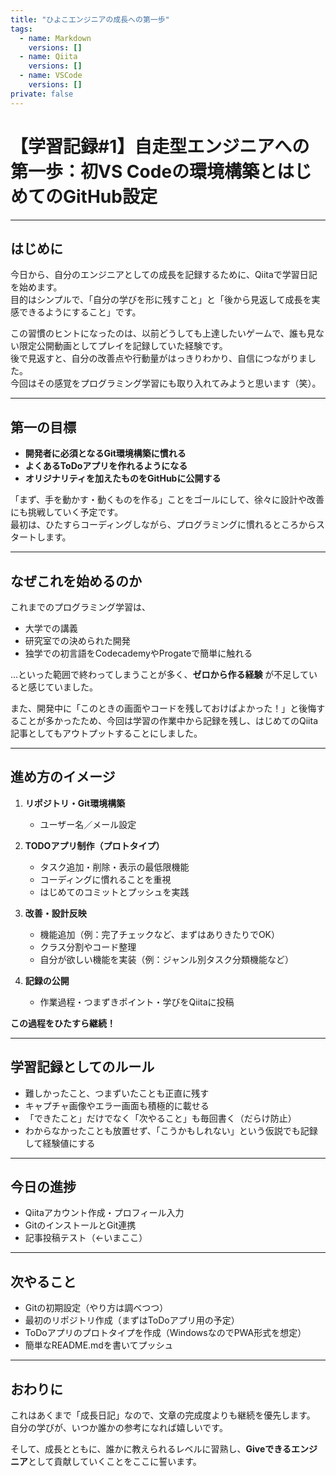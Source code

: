 ```yaml
---
title: "ひよこエンジニアの成長への第一歩"
tags:
  - name: Markdown
    versions: []
  - name: Qiita
    versions: []
  - name: VSCode
    versions: []
private: false
---
```

# 【学習記録#1】自走型エンジニアへの第一歩：初VS Codeの環境構築とはじめてのGitHub設定

---

## はじめに

今日から、自分のエンジニアとしての成長を記録するために、Qiitaで学習日記を始めます。  
目的はシンプルで、「自分の学びを形に残すこと」と「後から見返して成長を実感できるようにすること」です。

この習慣のヒントになったのは、以前どうしても上達したいゲームで、誰も見ない限定公開動画としてプレイを記録していた経験です。  
後で見返すと、自分の改善点や行動量がはっきりわかり、自信につながりました。  
今回はその感覚をプログラミング学習にも取り入れてみようと思います（笑）。

---

## 第一の目標

- **開発者に必須となるGit環境構築に慣れる**
- **よくあるToDoアプリを作れるようになる**
- **オリジナリティを加えたものをGitHubに公開する**

「まず、手を動かす・動くものを作る」ことをゴールにして、徐々に設計や改善にも挑戦していく予定です。  
最初は、ひたすらコーディングしながら、プログラミングに慣れるところからスタートします。

---

## なぜこれを始めるのか

これまでのプログラミング学習は、

- 大学での講義
- 研究室での決められた開発
- 独学での初言語をCodecademyやProgateで簡単に触れる

…といった範囲で終わってしまうことが多く、**ゼロから作る経験** が不足していると感じていました。

また、開発中に「このときの画面やコードを残しておけばよかった！」と後悔することが多かったため、今回は学習の作業中から記録を残し、はじめてのQiita記事としてもアウトプットすることにしました。

---

## 進め方のイメージ

1. **リポジトリ・Git環境構築**
   - ユーザー名／メール設定

2. **TODOアプリ制作（プロトタイプ）**
   - タスク追加・削除・表示の最低限機能
   - コーディングに慣れることを重視
   - はじめてのコミットとプッシュを実践

3. **改善・設計反映**
   - 機能追加（例：完了チェックなど、まずはありきたりでOK）
   - クラス分割やコード整理
   - 自分が欲しい機能を実装（例：ジャンル別タスク分類機能など）

4. **記録の公開**
   - 作業過程・つまずきポイント・学びをQiitaに投稿

**この過程をひたすら継続！**

---

## 学習記録としてのルール

- 難しかったこと、つまずいたことも正直に残す
- キャプチャ画像やエラー画面も積極的に載せる
- 「できたこと」だけでなく「次やること」も毎回書く（だらけ防止）
- わからなかったことも放置せず、「こうかもしれない」という仮説でも記録して経験値にする

---

## 今日の進捗

- Qiitaアカウント作成・プロフィール入力
- GitのインストールとGit連携
- 記事投稿テスト（←いまここ）

---

## 次やること

- Gitの初期設定（やり方は調べつつ）
- 最初のリポジトリ作成（まずはToDoアプリ用の予定）
- ToDoアプリのプロトタイプを作成（WindowsなのでPWA形式を想定）
- 簡単なREADME.mdを書いてプッシュ

---

## おわりに

これはあくまで「成長日記」なので、文章の完成度よりも継続を優先します。  
自分の学びが、いつか誰かの参考になれば嬉しいです。

そして、成長とともに、誰かに教えられるレベルに習熟し、**Giveできるエンジニア**として貢献していくことをここに誓います。
